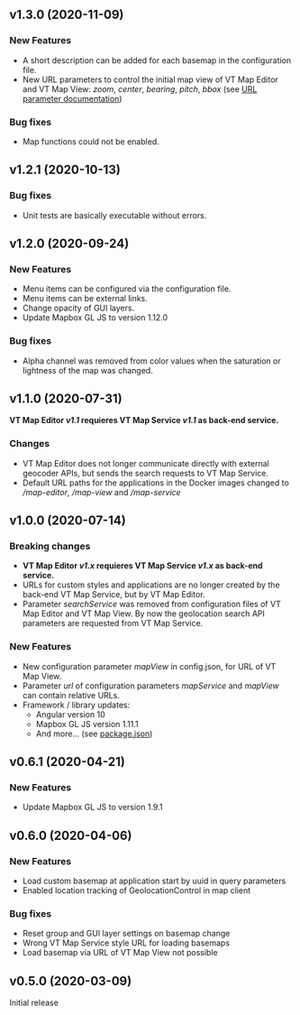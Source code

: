## v1.3.0 (2020-11-09)
### New Features
* A short description can be added for each basemap in the configuration file.
* New URL parameters to control the initial map view of VT Map Editor and VT Map View: _zoom_, _center_, _bearing_, _pitch_, _bbox_ (see [URL parameter documentation](docs/url_parameters.adoc))

### Bug fixes
* Map functions could not be enabled.

## v1.2.1 (2020-10-13)
### Bug fixes
* Unit tests are basically executable without errors.

## v1.2.0 (2020-09-24)
### New Features
* Menu items can be configured via the configuration file.
* Menu items can be external links.
* Change opacity of GUI layers.
* Update Mapbox GL JS to version 1.12.0

### Bug fixes
* Alpha channel was removed from color values when the saturation or lightness of the map was changed.

## v1.1.0 (2020-07-31)
__VT Map Editor _v1.1_ requieres VT Map Service _v1.1_ as back-end service.__
### Changes
* VT Map Editor does not longer communicate directly with external geocoder APIs, but sends the search requests to VT Map Service.
* Default URL paths for the applications in the Docker images changed to _/map-editor_, _/map-view_ and _/map-service_

## v1.0.0 (2020-07-14)
### Breaking changes
* __VT Map Editor _v1.x_ requieres VT Map Service _v1.x_ as back-end service.__
* URLs for custom styles and applications are no longer created by the back-end VT Map Service, but by VT Map Editor.
* Parameter _searchService_ was removed from configuration files of VT Map Editor and VT Map View. By now the geolocation search API parameters are requested from VT Map Service.

### New Features
* New configuration parameter _mapView_ in config.json, for URL of VT Map View.
* Parameter _url_ of configuration parameters _mapService_ and _mapView_ can contain relative URLs.
* Framework / library updates:
  * Angular version 10
  * Mapbox GL JS version 1.11.1
  * And more... (see [package.json](package.json))

## v0.6.1 (2020-04-21)
### New Features
* Update Mapbox GL JS to version 1.9.1

## v0.6.0 (2020-04-06)
### New Features
* Load custom basemap at application start by uuid in query parameters
* Enabled location tracking of GeolocationControl in map client

### Bug fixes
* Reset group and GUI layer settings on basemap change
* Wrong VT Map Service style URL for loading basemaps 
* Load basemap via URL of VT Map View not possible

## v0.5.0 (2020-03-09)
Initial release
